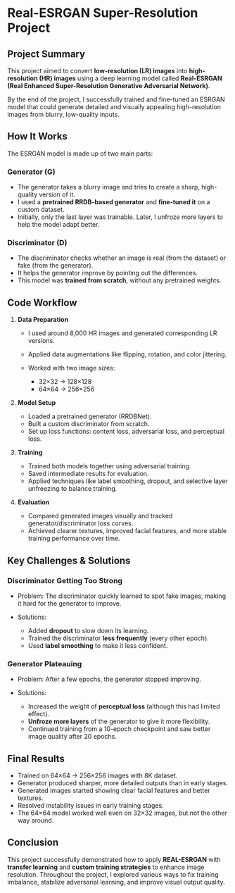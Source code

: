 
#  Real-ESRGAN Super-Resolution Project

## Project Summary

This project aimed to convert **low-resolution (LR) images** into **high-resolution (HR) images** using a deep learning model called **Real-ESRGAN (Real Enhanced Super-Resolution Generative Adversarial Network)**.

By the end of the project, I successfully trained and fine-tuned an ESRGAN model that could generate detailed and visually appealing high-resolution images from blurry, low-quality inputs.



## How It Works

The ESRGAN model is made up of two main parts:

###  Generator (G)

* The generator takes a blurry image and tries to create a sharp, high-quality version of it.
* I used a **pretrained RRDB-based generator** and **fine-tuned it** on a custom dataset.
* Initially, only the last layer was trainable. Later, I unfroze more layers to help the model adapt better.

###  Discriminator (D)

* The discriminator checks whether an image is real (from the dataset) or fake (from the generator).
* It helps the generator improve by pointing out the differences.
* This model was **trained from scratch**, without any pretrained weights.


##  Code Workflow

1. **Data Preparation**

   * I used around 8,000 HR images and generated corresponding LR versions.
   * Applied data augmentations like flipping, rotation, and color jittering.
   * Worked with two image sizes:

     * 32×32 → 128×128
     * 64×64 → 256×256

2. **Model Setup**

   * Loaded a pretrained generator (RRDBNet).
   * Built a custom discriminator from scratch.
   * Set up loss functions: content loss, adversarial loss, and perceptual loss.

3. **Training**

   * Trained both models together using adversarial training.
   * Saved intermediate results for evaluation.
   * Applied techniques like label smoothing, dropout, and selective layer unfreezing to balance training.

4. **Evaluation**

   * Compared generated images visually and tracked generator/discriminator loss curves.
   * Achieved clearer textures, improved facial features, and more stable training performance over time.



##  Key Challenges & Solutions

###  Discriminator Getting Too Strong

* Problem: The discriminator quickly learned to spot fake images, making it hard for the generator to improve.
* Solutions:

  * Added **dropout** to slow down its learning.
  * Trained the discriminator **less frequently** (every other epoch).
  * Used **label smoothing** to make it less confident.

###  Generator Plateauing

* Problem: After a few epochs, the generator stopped improving.
* Solutions:

  * Increased the weight of **perceptual loss** (although this had limited effect).
  * **Unfroze more layers** of the generator to give it more flexibility.
  * Continued training from a 10-epoch checkpoint and saw better image quality after 20 epochs.



## Final Results

* Trained on 64×64 → 256×256 images with 8K dataset.
* Generator produced sharper, more detailed outputs than in early stages.
* Generated images started showing clear facial features and better textures.
* Resolved instability issues in early training stages.
* The 64×64 model worked well even on 32×32 images, but not the other way around.





## Conclusion

This project successfully demonstrated how to apply **REAL-ESRGAN** with **transfer learning** and **custom training strategies** to enhance image resolution. Throughout the project, I explored various ways to fix training imbalance, stabilize adversarial learning, and improve visual output quality.
